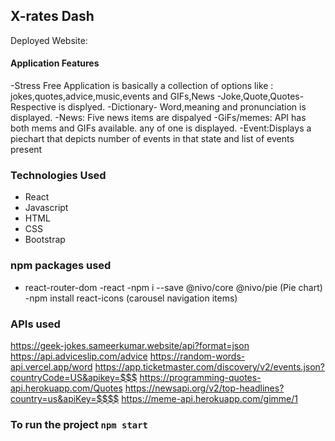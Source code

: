 ## X-rates Dash

Deployed Website:

#### Application Features

-Stress Free Application is basically a collection of options like
: jokes,quotes,advice,music,events and GIFs,News
-Joke,Quote,Quotes-Respective is displyed.
-Dictionary- Word,meaning and pronunciation is displayed.
-News: Five news items are dispalyed
-GiFs/memes: API has both mems and GIFs available. any of one is displayed.
-Event:Displays a piechart that depicts number of events in that state and list of events present

### Technologies Used

- React
- Javascript
- HTML
- CSS
- Bootstrap

### npm packages used

- react-router-dom
  -react
  -npm i --save @nivo/core @nivo/pie (Pie chart)
  -npm install react-icons (carousel navigation items)

### APIs used

https://geek-jokes.sameerkumar.website/api?format=json
https://api.adviceslip.com/advice
https://random-words-api.vercel.app/word
https://app.ticketmaster.com/discovery/v2/events.json?countryCode=US&apikey=$$$
https://programming-quotes-api.herokuapp.com/Quotes
https://newsapi.org/v2/top-headlines?country=us&apiKey=$$$$
https://meme-api.herokuapp.com/gimme/1

### To run the project `npm start`



